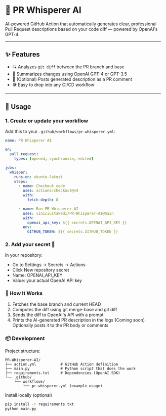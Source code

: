 # 🤖 PR Whisperer AI

AI-powered GitHub Action that automatically generates clear, professional Pull Request descriptions based on your code diff — powered by OpenAI's GPT-4.

---

## ✨ Features

- 🔍 Analyzes `git diff` between the PR branch and base
- 🧠 Summarizes changes using OpenAI GPT-4 or GPT-3.5
- 💬 (Optional) Posts generated description as a PR comment
- 🛠️ Easy to drop into any CI/CD workflow

---

## 🚀 Usage

### 1. Create or update your workflow

Add this to your `.github/workflows/pr-whisperer.yml`:

```yaml
name: PR Whisperer AI

on:
  pull_request:
    types: [opened, synchronize, edited]

jobs:
  whisper:
    runs-on: ubuntu-latest
    steps:
      - name: Checkout code
        uses: actions/checkout@v4
        with:
          fetch-depth: 0

      - name: Run PR Whisperer AI
        uses: viniciustakedi/PR-Whisperer-AI@main
        with:
          openai_api_key: ${{ secrets.OPENAI_API_KEY }}
        env:
          GITHUB_TOKEN: ${{ secrets.GITHUB_TOKEN }}
```

### 2. Add your secret 🔐

In your repository:

- Go to Settings → Secrets → Actions
- Click New repository secret
- Name: OPENAI_API_KEY
- Value: your actual OpenAI API key

### 🔧 How It Works

1. Fetches the base branch and current HEAD
2. Computes the diff using git merge-base and git diff
3. Sends the diff to OpenAI's API with a prompt
4. Prints the AI-generated PR description in the logs
(Coming soon) Optionally posts it to the PR body or comments

### 📦 Development

Project structure:

```
PR-Whisperer-AI/
├── action.yml           # GitHub Action definition
├── main.py              # Python script that does the work
├── requirements.txt     # Dependencies (OpenAI SDK)
└── .github/
    └── workflows/
        └── pr-whisperer.yml (example usage)
```

Install locally (optional)

```bash
pip install -r requirements.txt
python main.py
```
